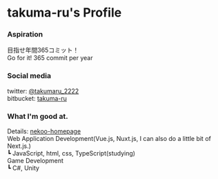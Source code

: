 # takuma-ru's Profile

### Aspiration
目指せ年間365コミット！<br>
Go for it! 365 commit per year

### Social media
twitter: [@takumaru_2222](https://twitter.com/takumaru_2222)<br>
bitbucket: [takuma-ru](https://bitbucket.org/takuma-ru/)

### What I'm good at.
Details: [nekoo-homepage](https://nekoo-homepage.vercel.app/)<br>
Web Application Development(Vue.js, Nuxt.js, I can also do a little bit of Next.js.)<br>
  ┗ JavaScript, html, css, TypeScript(studying)<br>
Game Development<br>
  ┗ C#, Unity<br>
